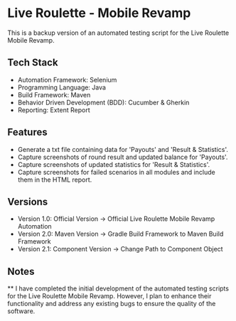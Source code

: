 # Live Roulette - Mobile Revamp

This is a backup version of an automated testing script for the Live Roulette Mobile Revamp.

## Tech Stack
- Automation Framework: Selenium
- Programming Language: Java
- Build Framework: Maven
- Behavior Driven Development (BDD): Cucumber & Gherkin
- Reporting: Extent Report

## Features
- Generate a txt file containing data for 'Payouts' and 'Result & Statistics'.
- Capture screenshots of round result and updated balance for 'Payouts'.
- Capture screenshots of updated statistics for 'Result & Statistics'.
- Capture screenshots for failed scenarios in all modules and include them in the HTML report.

## Versions
- Version 1.0: Official Version -> Official Live Roulette Mobile Revamp Automation
- Version 2.0: Maven Version -> Gradle Build Framework to Maven Build Framework
- Version 2.1: Component Version -> Change Path to Component Object

## Notes
** I have completed the initial development of the automated testing scripts for the Live Roulette Mobile Revamp. 
However, I plan to enhance their functionality and address any existing bugs to ensure the quality of the software.
